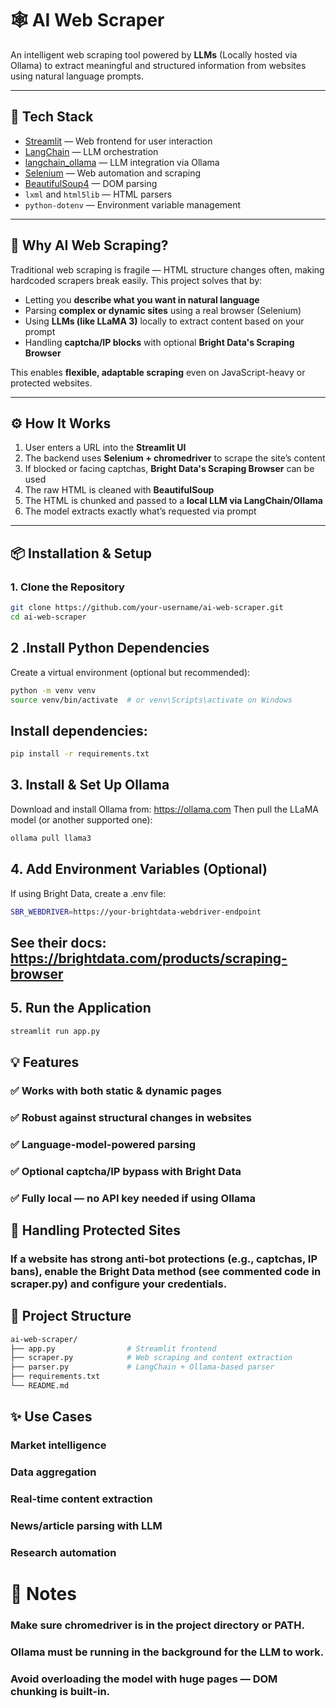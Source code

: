 # 🕸️ AI Web Scraper

An intelligent web scraping tool powered by **LLMs** (Locally hosted via Ollama) to extract meaningful and structured information from websites using natural language prompts.

---

## 🚀 Tech Stack

- [Streamlit](https://streamlit.io/) — Web frontend for user interaction  
- [LangChain](https://www.langchain.com/) — LLM orchestration  
- [langchain_ollama](https://python.langchain.com/docs/integrations/llms/ollama) — LLM integration via Ollama  
- [Selenium](https://www.selenium.dev/) — Web automation and scraping  
- [BeautifulSoup4](https://www.crummy.com/software/BeautifulSoup/) — DOM parsing  
- `lxml` and `html5lib` — HTML parsers  
- `python-dotenv` — Environment variable management

---

## 🧠 Why AI Web Scraping?

Traditional web scraping is fragile — HTML structure changes often, making hardcoded scrapers break easily. This project solves that by:

- Letting you **describe what you want in natural language**
- Parsing **complex or dynamic sites** using a real browser (Selenium)
- Using **LLMs (like LLaMA 3)** locally to extract content based on your prompt
- Handling **captcha/IP blocks** with optional **Bright Data's Scraping Browser**

This enables **flexible, adaptable scraping** even on JavaScript-heavy or protected websites.

---

## ⚙️ How It Works

1. User enters a URL into the **Streamlit UI**
2. The backend uses **Selenium + chromedriver** to scrape the site’s content
3. If blocked or facing captchas, **Bright Data's Scraping Browser** can be used
4. The raw HTML is cleaned with **BeautifulSoup**
5. The HTML is chunked and passed to a **local LLM via LangChain/Ollama**
6. The model extracts exactly what’s requested via prompt

---

## 📦 Installation & Setup

### 1. Clone the Repository

```bash
git clone https://github.com/your-username/ai-web-scraper.git
cd ai-web-scraper
```
## 2 .Install Python Dependencies
Create a virtual environment (optional but recommended):

```bash
python -m venv venv
source venv/bin/activate  # or venv\Scripts\activate on Windows
```
## Install dependencies:
```bash
pip install -r requirements.txt
```

## 3. Install & Set Up Ollama
Download and install Ollama from: https://ollama.com
Then pull the LLaMA model (or another supported one):
```bash
ollama pull llama3
```

## 4. Add Environment Variables (Optional)
If using Bright Data, create a .env file:
```bash
SBR_WEBDRIVER=https://your-brightdata-webdriver-endpoint
```
## See their docs: https://brightdata.com/products/scraping-browser
## 5.  Run the Application
```bash
streamlit run app.py
```
## 💡 Features
### ✅ Works with both static & dynamic pages
### ✅ Robust against structural changes in websites
### ✅ Language-model-powered parsing
### ✅ Optional captcha/IP bypass with Bright Data
### ✅ Fully local — no API key needed if using Ollama

## 🔐 Handling Protected Sites
### If a website has strong anti-bot protections (e.g., captchas, IP bans), enable the Bright Data method (see commented code in scraper.py) and configure your credentials.

## 📁 Project Structure
```bash
ai-web-scraper/
├── app.py                # Streamlit frontend
├── scraper.py            # Web scraping and content extraction
├── parser.py             # LangChain + Ollama-based parser
├── requirements.txt
└── README.md
```

## ✨ Use Cases
### Market intelligence
### Data aggregation
### Real-time content extraction
### News/article parsing with LLM
### Research automation

# 📌 Notes
### Make sure chromedriver is in the project directory or PATH.
### Ollama must be running in the background for the LLM to work.
### Avoid overloading the model with huge pages — DOM chunking is built-in.
